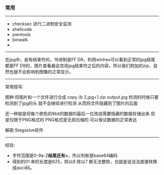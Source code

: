 ### 常用

***

- checksec 进行二进制安全监测
- shellcode
- pwntools 
- binwalk
- 

***

在jpg中，是有结束符的，16进制是FF D9，利用winhex可以看到正常的jpg结尾都是FF D9的，图片查看器会忽视jpg结束符之后的内容，所以我们附加的zip，自然也就不会影响到图像的正常显示。







****

常用隐写:

图种:将图片和一个文件进行合成  copy /b 2.jpg+1.zip output.jpg  检测的时候只要检测到了jpg的头 就不会继续进行检测 从而将文件隐藏到了图片的后面

还一种就是将每个颜色的8bit的数据的最后一位改成需要隐藏的数据存储出来.但是仅限于PNG格式的 PNG格式是无损压缩的 可以保证数据的正常表达

解密:Stegsolve软件







****

经验:

- 字符范围是0-9a-Z**结尾还有=**，所以判断是base64编码
- 得到的01 串的长度是625，除以8 除以7 都无法整除，也就是说没法直接转换成ascii码。


